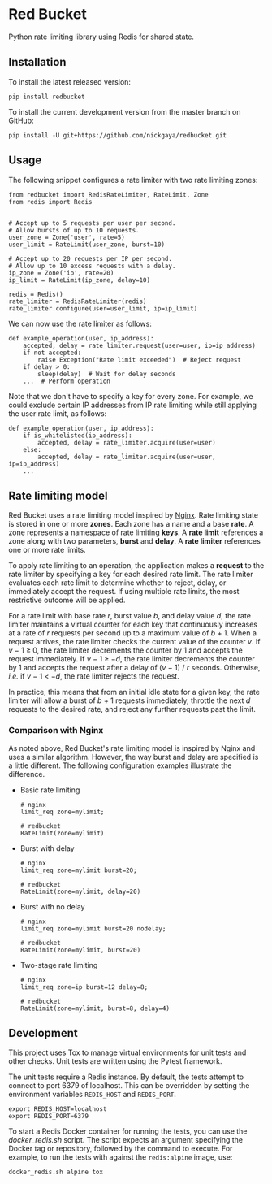 # Red Bucket

Python rate limiting library using Redis for shared state.

## Installation

To install the latest released version:

    pip install redbucket

To install the current development version from the master branch on GitHub:

    pip install -U git+https://github.com/nickgaya/redbucket.git

## Usage

The following snippet configures a rate limiter with two rate limiting zones:

```python3
from redbucket import RedisRateLimiter, RateLimit, Zone
from redis import Redis


# Accept up to 5 requests per user per second.
# Allow bursts of up to 10 requests.
user_zone = Zone('user', rate=5)
user_limit = RateLimit(user_zone, burst=10)

# Accept up to 20 requests per IP per second.
# Allow up to 10 excess requests with a delay.
ip_zone = Zone('ip', rate=20)
ip_limit = RateLimit(ip_zone, delay=10)

redis = Redis()
rate_limiter = RedisRateLimiter(redis)
rate_limiter.configure(user=user_limit, ip=ip_limit)
```

We can now use the rate limiter as follows:

```python3
def example_operation(user, ip_address):
    accepted, delay = rate_limiter.request(user=user, ip=ip_address)
    if not accepted:
        raise Exception("Rate limit exceeded")  # Reject request
    if delay > 0:
        sleep(delay)  # Wait for delay seconds
    ...  # Perform operation
```

Note that we don't have to specify a key for every zone. For example, we could
exclude certain IP addresses from IP rate limiting while still applying the
user rate limit, as follows:

```python3
def example_operation(user, ip_address):
    if is_whitelisted(ip_address):
        accepted, delay = rate_limiter.acquire(user=user)
    else:
        accepted, delay = rate_limiter.acquire(user=user, ip=ip_address)
    ...
```

## Rate limiting model

Red Bucket uses a rate limiting model inspired by [Nginx][rate-limiting-nginx].
Rate limiting state is stored in one or more **zones**. Each zone has a name
and a base **rate**. A zone represents a namespace of rate limiting **keys**. A
**rate limit** references a zone along with two parameters, **burst** and
**delay**. A **rate limiter** references one or more rate limits.

To apply rate limiting to an operation, the application makes a **request** to
the rate limiter by specifying a key for each desired rate limit. The rate
limiter evaluates each rate limit to determine whether to reject, delay, or
immediately accept the request. If using multiple rate limits, the most
restrictive outcome will be applied.

For a rate limit with base rate <i>r</i>, burst value <i>b</i>, and delay value
<i>d</i>, the rate limiter maintains a virtual counter for each key that
continuously increases at a rate of <i>r</i> requests per second up to a
maximum value of
<span style="white-space: nowrap;"><i>b</i> + 1</span>. When a request arrives,
the rate limiter checks the current value of the counter <i>v</i>. If
<span style="white-space: nowrap;"><i>v</i> &minus; 1 &ge; 0</span>, the rate
limiter decrements the counter by 1 and accepts the request immediately. If
<span style="white-space: nowrap;"><i>v</i> &minus; 1 &ge; &minus;<i>d</i></span>,
the rate limiter decrements the counter by 1 and accepts the request after a
delay of
<span style="white-space: nowrap;">(<i>v</i> &minus; 1) / <i>r</i></span>
seconds. Otherwise, *i.e.* if
<span style="white-space: nowrap;"><i>v</i> &minus; 1 &lt; &minus;<i>d</i></span>,
the rate limiter rejects the request.

In practice, this means that from an initial idle state for a given key, the
rate limiter will allow a burst of
<span style="white-space: nowrap;"><i>b</i> + 1</span> requests immediately,
throttle the next <i>d</i> requests to the desired rate, and reject any further
requests past the limit.

[rate-limiting-nginx]: https://www.nginx.com/blog/rate-limiting-nginx/ "Rate Limiting with NGINX"

### Comparison with Nginx

As noted above, Red Bucket's rate limiting model is inspired by Nginx and
uses a similar algorithm. However, the way burst and delay are specified is a
little different. The following configuration examples illustrate the
difference.

* Basic rate limiting

    ```nginx
    # nginx
    limit_req zone=mylimit;
    ```
    ```python3
    # redbucket
    RateLimit(zone=mylimit)
    ```

* Burst with delay

    ```nginx
    # nginx
    limit_req zone=mylimit burst=20;
    ```
    ```python3
    # redbucket
    RateLimit(zone=mylimit, delay=20)
    ```

* Burst with no delay

    ```nginx
    # nginx
    limit_req zone=mylimit burst=20 nodelay;
    ```
    ```python3
    # redbucket
    RateLimit(zone=mylimit, burst=20)
    ```

* Two-stage rate limiting

    ```nginx
    # nginx
    limit_req zone=ip burst=12 delay=8;
    ```
    ```python3
    # redbucket
    RateLimit(zone=mylimit, burst=8, delay=4)
    ```

## Development

This project uses Tox to manage virtual environments for unit tests and other
checks. Unit tests are written using the Pytest framework.

The unit tests require a Redis instance. By default, the tests attempt to
connect to port 6379 of localhost. This can be overridden by setting the
environment variables `REDIS_HOST` and `REDIS_PORT`.

    export REDIS_HOST=localhost
    export REDIS_PORT=6379

To start a Redis Docker container for running the tests, you can use the
*docker_redis.sh* script. The script expects an argument specifying the Docker
tag or repository, followed by the command to execute. For example, to run the
tests with against the `redis:alpine` image, use:

    docker_redis.sh alpine tox
